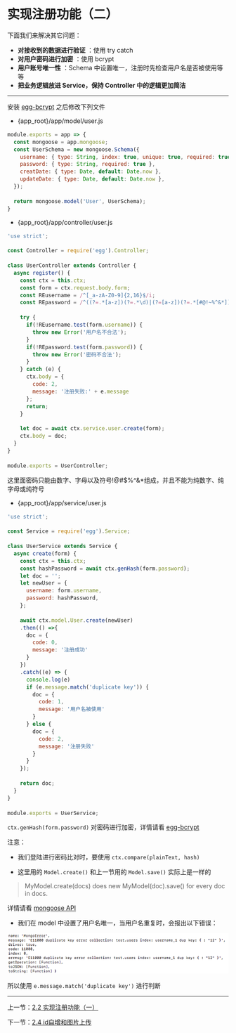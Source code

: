 # 实现注册功能（二）

下面我们来解决其它问题：

- **对接收到的数据进行验证** ：使用 try catch
- **对用户密码进行加密** ：使用 bcrypt
- **用户账号唯一性** ：Schema 中设置唯一，注册时先检查用户名是否被使用等等
- **把业务逻辑放进 Service，保持 Controller 中的逻辑更加简洁**

---

安装 [egg-bcrypt](https://github.com/yolopunk/egg-bcrypt) 之后修改下列文件

- {app_root}/app/model/user.js

```javascript
module.exports = app => {
  const mongoose = app.mongoose;
  const UserSchema = new mongoose.Schema({
    username: { type: String, index: true, unique: true, required: true},
    password: { type: String, required: true },
    creatDate: { type: Date, default: Date.now },
    updateDate: { type: Date, default: Date.now },
  });

  return mongoose.model('User', UserSchema);
}
```

- {app_root}/app/controller/user.js

```javascript
'use strict';

const Controller = require('egg').Controller;

class UserController extends Controller {
  async register() {
    const ctx = this.ctx;
    const form = ctx.request.body.form;
    const REusername = /^[_a-zA-Z0-9]{2,16}$/i;
    const REpassword = /^((?=.*[a-z])(?=.*\d)|(?=[a-z])(?=.*[#@!~%^&*])|(?=.*\d)(?=.*[#@!~%^&*]))[a-z\d#@!~%^&*]{8,16}$/i;

    try {
      if(!REusername.test(form.username)) {
        throw new Error('用户名不合法');
      }
      if(!REpassword.test(form.password)) {
        throw new Error('密码不合法');
      }
    } catch (e) {
      ctx.body = {
        code: 2,
        message: '注册失败:' + e.message
      };
      return;
    }

    let doc = await ctx.service.user.create(form);
    ctx.body = doc;
  }
}

module.exports = UserController;
```

这里面密码只能由数字、字母以及符号!@#$%^&*组成，并且不能为纯数字、纯字母或纯符号

- {app_root}/app/service/user.js

```javascript
'use strict';

const Service = require('egg').Service;

class UserService extends Service {
  async create(form) {
    const ctx = this.ctx;
    const hashPassword = await ctx.genHash(form.password);
    let doc = '';
    let newUser = {
      username: form.username,
      password: hashPassword,
    };

    await ctx.model.User.create(newUser)
    .then(() =>{
      doc = {
        code: 0,
        message: '注册成功'
      }
    })
    .catch((e) => {
      console.log(e)
      if (e.message.match('duplicate key')) {
        doc = {
          code: 1,
          message: '用户名被使用'
        }
      } else {
        doc = {
          code: 2,
          message: '注册失败'
        }
      }
    });

    return doc;
  }
}

module.exports = UserService;
```

`ctx.genHash(form.password)` 对密码进行加密，详情请看 [egg-bcrypt](https://github.com/yolopunk/egg-bcrypt)

注意：

- 我们登陆进行密码比对时，要使用 `ctx.compare(plainText, hash)`

- 这里用的 `Model.create()` 和上一节用的 `Model.save()` 实际上是一样的

>MyModel.create(docs) does new MyModel(doc).save() for every doc in
docs.

详情请看 [mongoose API](http://mongoosejs.com/docs/api.html#model_Model.create)

- 我们在 model 中设置了用户名唯一，当用户名重复时，会报出以下错误：

![duplicate key](img/2.3%20duplicate%20key.png)

所以使用 `e.message.match('duplicate key')` 进行判断

---

上一节：[2.2 实现注册功能（一）](2.2%20实现注册功能（一）.md)

下一节：[2.4 id自增和图片上传](2.4%20id%20自增.md)
